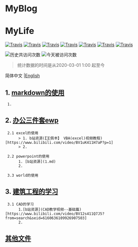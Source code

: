 # MyBlog
# MyLife
[![Travis](https://img.shields.io/badge/编辑工具-markdown-green.svg)]()
[![Travis](https://img.shields.io/badge/建筑工程-CAD-yellow.svg)]()
[![Travis](https://img.shields.io/badge/土木水利-相关资料-blueviolet.svg)]()
[![Travis](https://img.shields.io/badge/办公三件套-PEW-blue.svg)]()
[![Travis](https://img.shields.io/badge/language-python-red.svg)]()
[![Travis](https://img.shields.io/badge/Wechat-微信开发-green.svg)]()
[![Travis](https://img.shields.io/badge/pythhon-爬虫-green.svg)]()

![历史共访问次数](https://visitor-count-badge.herokuapp.com/total.svg?repo_id=robin9877.leetcode)
![今天被访问次数](https://visitor-count-badge.herokuapp.com/today.svg?repo_id=robin9877.leetcode)

> 统计数据的时间是从2020-03-01 1:00 起至今

简体中文 |[English](./README.en.md)


## 1. [markdown的使用](markdown.md)
     1. 


## 2. [办公三件套ewp](EWP.md)

     2.1 excel的使用
          > 1. b站资源(【王佩丰】 VBA(excel)视频教程)[https://www.bilibili.com/video/BV1uK411H7aP?p=1]
          > 2.

     2.2 powerpoint的使用
          1. [b站资源](1.md)
          2.

     3.3 world的使用

## 3. [建筑工程的学习](SE.md)
     3.1 CAD的学习
          1.[b站资源](CAD教学视频--基础篇)[https://www.bilibili.com/video/BV12s411Q7J5?from=search&seid=6160636109926907503]
          2.
     
##   [其他文件](other.md)


